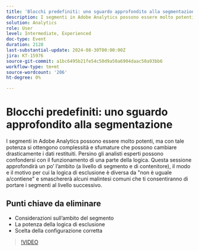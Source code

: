```yaml
---
title: 'Blocchi predefiniti: uno sguardo approfondito alla segmentazione'
description: I segmenti in Adobe Analytics possono essere molto potenti, ma con tale potenza si ottengono complessità e sfumature che possono cambiare drasticamente i dati restituiti. Persino gli analisti esperti possono confondersi con il funzionamento di una parte della logica. Questa sessione approfondirà un po’ l’ambito (sia a livello di segmento che di contenitore), il modo e il motivo per cui la logica di esclusione differisce da "non è uguale a/contiene" e smentirà alcuni pregiudizi comuni che ti consentiranno di portare i segmenti al livello successivo.Gli insegnamenti chiave includono considerazioni sull’ambito del segmento- La potenza della logica di esclusione- Scegliere la configurazione giusta per avere successo
solution: Analytics
role: User
level: Intermediate, Experienced
doc-type: Event
duration: 2128
last-substantial-update: 2024-08-30T00:00:00Z
jira: KT-15976
source-git-commit: a1bc6495b21fe54c50d9a50a6904daac50a93bb6
workflow-type: tm+mt
source-wordcount: '206'
ht-degree: 0%

---
```



# Blocchi predefiniti: uno sguardo approfondito alla segmentazione

I segmenti in Adobe Analytics possono essere molto potenti, ma con tale potenza si ottengono complessità e sfumature che possono cambiare drasticamente i dati restituiti. Persino gli analisti esperti possono confondersi con il funzionamento di una parte della logica. Questa sessione approfondirà un po’ l’ambito (a livello di segmento e di contenitore), il modo e il motivo per cui la logica di esclusione è diversa da &quot;non è uguale a/contiene&quot; e smaschererà alcuni malintesi comuni che ti consentiranno di portare i segmenti al livello successivo.

## Punti chiave da eliminare

* Considerazioni sull’ambito del segmento
* La potenza della logica di esclusione
* Scelta della configurazione corretta

>[!VIDEO](https://video.tv.adobe.com/v/3432748/?learn=on)
